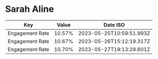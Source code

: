 # Sarah Aline

| Key             | Value  | Date ISO                 |
| --------------- | ------ | ------------------------ |
| Engagement Rate | 10.57% | 2023-05-25T10:59:51.993Z |
| Engagement Rate | 10.67% | 2023-05-26T15:12:19.317Z |
| Engagement Rate | 10.70% | 2023-05-27T19:13:29.601Z |